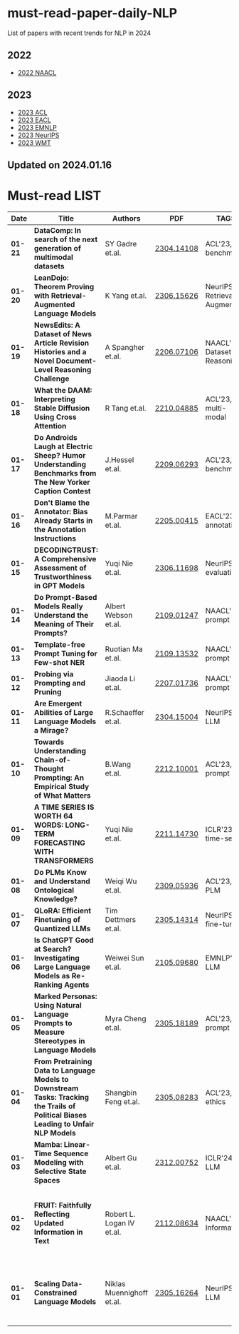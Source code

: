 # must-read-paper-daily-NLP
List of papers with recent trends for NLP in 2024

## 2022
- [2022 NAACL](https://github.com/jaealways/must-read-paper-daily/blob/main/2022/NAACL.md)

## 2023
- [2023 ACL](https://github.com/jaealways/must-read-paper-daily/blob/main/2023/ACL.md)
- [2023 EACL](https://github.com/jaealways/must-read-paper-daily/blob/main/2023/EACL.md)
- [2023 EMNLP](https://github.com/jaealways/must-read-paper-daily/blob/main/2023/EMNLP.md)
- [2023 NeurIPS](https://github.com/jaealways/must-read-paper-daily/blob/main/2023/NeurIPS.md)
- [2023 WMT](https://github.com/jaealways/must-read-paper-daily/blob/main/2023/WMT.md)


## Updated on 2024.01.16

# Must-read LIST

|Date|Title|Authors|PDF|TAGS|TLDR|
|---|---|---|---|---|---|
|**01-21**|**DataComp: In search of the next generation of multimodal datasets**|SY Gadre et.al.|[2304.14108](https://arxiv.org/pdf/2304.14108.pdf)|ACL'23, benchmark|**[]()**|
|**01-20**|**LeanDojo: Theorem Proving with Retrieval-Augmented Language Models**|K Yang et.al.|[2306.15626](https://arxiv.org/pdf/2306.15626.pdf)|NeurIPS'23, Retrieval-Augmented|**[]()**|
|**01-19**|**NewsEdits: A Dataset of News Article Revision Histories and a Novel Document-Level Reasoning Challenge**|A Spangher et.al.|[2206.07106](https://arxiv.org/pdf/2206.07106.pdf)|NAACL'22, Dataset, Reasoning|**[]()**|
|**01-18**|**What the DAAM: Interpreting Stable Diffusion Using Cross Attention**|R Tang et.al.|[2210.04885](https://arxiv.org/pdf/2210.04885.pdf)|ACL'23, multi-modal|**[]()**|
|**01-17**|**Do Androids Laugh at Electric Sheep? Humor Understanding Benchmarks from The New Yorker Caption Contest**|J.Hessel et.al.|[2209.06293](https://arxiv.org/pdf/2209.06293.pdf)|ACL'23, benchmark|**[]()**|
|**01-16**|**Don't Blame the Annotator: Bias Already Starts in the Annotation Instructions**|M.Parmar et.al.|[2205.00415](https://arxiv.org/pdf/2205.00415.pdf)|EACL'23, annotation|**[]()**|
|**01-15**|**DECODINGTRUST: A Comprehensive Assessment of Trustworthiness in GPT Models**|Yuqi Nie et.al.|[2306.11698](https://arxiv.org/pdf/2306.11698.pdf)|NeurIPS'23, evaluation| **[]()**|
|**01-14**|**Do Prompt-Based Models Really Understand the Meaning of Their Prompts?**|Albert Webson et.al.|[2109.01247](https://arxiv.org/pdf/2109.01247.pdf)|NAACL'22, prompt| **[]()**|
|**01-13**|**Template-free Prompt Tuning for Few-shot NER**|Ruotian Ma et.al.|[2109.13532](https://arxiv.org/pdf/2109.13532.pdf)|NAACL'22, prompt| **[]()**|
|**01-12**|**Probing via Prompting and Pruning**|Jiaoda Li et.al.|[2207.01736](https://arxiv.org/pdf/2207.01736.pdf)|NAACL'22, prompt| **[]()**|
|**01-11**|**Are Emergent Abilities of Large Language Models a Mirage?**|R.Schaeffer et.al.|[2304.15004](https://arxiv.org/pdf/2304.15004.pdf)|NeurIPS'23, LLM| **[]()**|
|**01-10**|**Towards Understanding Chain-of-Thought Prompting: An Empirical Study of What Matters**|B.Wang et.al.|[2212.10001](https://arxiv.org/pdf/2212.10001.pdf)|ACL'23, prompt| **[]()**|
|**01-09**|**A TIME SERIES IS WORTH 64 WORDS: LONG-TERM FORECASTING WITH TRANSFORMERS**|Yuqi Nie et.al.|[2211.14730](https://arxiv.org/pdf/2211.14730.pdf)|ICLR'23, time-series| **[]()**|
|**01-08**|**Do PLMs Know and Understand Ontological Knowledge?**|Weiqi Wu et.al.|[2309.05936](https://arxiv.org/pdf/2309.05936.pdf)|ACL'23, PLM| **[]()**|
|**01-07**|**QLoRA: Efficient Finetuning of Quantized LLMs**|Tim Dettmers et.al.|[2305.14314](https://arxiv.org/pdf/2305.14314.pdf)|NeurIPS'23, fine-tuning|**[]()**| 
|**01-06**|**Is ChatGPT Good at Search? Investigating Large Language Models as Re-Ranking Agents**|Weiwei Sun et.al.|[2105.09680](https://arxiv.org/pdf/2105.09680.pdf)|EMNLP'23, LLM| **[]()**|
|**01-05**|**Marked Personas: Using Natural Language Prompts to Measure Stereotypes in Language Models**|Myra Cheng et.al.|[2305.18189](https://arxiv.org/pdf/2305.18189.pdf)|ACL'23, prompt| **[]()**|
|**01-04**|**From Pretraining Data to Language Models to Downstream Tasks: Tracking the Trails of Political Biases Leading to Unfair NLP Models**|Shangbin Feng et.al.|[2305.08283](https://arxiv.org/pdf/2305.08283.pdf)|ACL'23, AI ethics| **[]()**|
|**01-03**|**Mamba: Linear-Time Sequence Modeling with Selective State Spaces**|Albert Gu et.al.|[2312.00752](https://arxiv.org/ftp/arxiv/papers/2312/2312.00752.pdf)|ICLR'24, LLM| **[]()**|
|**01-02**|**FRUIT: Faithfully Reflecting Updated Information in Text**|Robert L. Logan IV et.al.|[2112.08634](https://arxiv.org/pdf/2112.08634.pdf)|NAACL'22, Information| **[FRUIT: The generation task to update an article by reflecting new information]()** |
|**01-01**|**Scaling Data-Constrained Language Models**|Niklas Muennighoff et.al.|[2305.16264](https://arxiv.org/pdf/2305.16264.pdf)|NeurIPS'23, LLM| **[The way to scale the language model in data-constrained regimes]()** |

